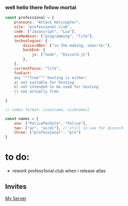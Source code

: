 ### well hello there fellow mortal

```js
const profess1onal = {
    pronouns: "Attack Helicopter",
    site: "profess1onal.club",
    code: ["Javascript", "Lua"],
    askMeAbout: ["programming", "life"],
    technologies: {
        discordBot: ["in the making, soon:tm:"],
        backEnd: {
            js: ["node", "Discord.js"]
        },
    },
    currentFocus: "life",
    funFact: `
    any """free""" hosting is either:
    a) not suitable for hosting
    b) not intended to be used for hosting
    c) not actually free
    `
}

// names format: [username, nicknames]

const names = {
    one: ["PolicePocholo", "Police"],
    two: ["ac", "ac/dc"], // still in use for discord
    three: ["profess1onal", "pro"]
}
```
# to do:
- rework profess1onal.club when i release atlas

## Invites
[My Server](https://discord.profess1onal.club)
